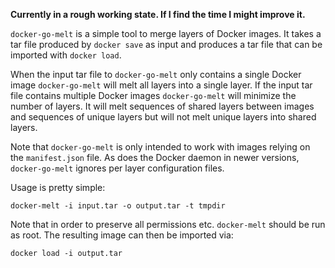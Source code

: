 **Currently in a rough working state. If I find the time I might improve it.**

`docker-go-melt` is a simple tool to merge layers of Docker images. It takes
a tar file produced by `docker save` as input and produces a tar file that can
be imported with `docker load`.

When the input tar file to `docker-go-melt` only contains a single Docker image
`docker-go-melt` will melt all layers into a single layer. If the input tar
file contains multiple Docker images `docker-go-melt` will minimize the number
of layers. It will melt sequences of shared layers between images and sequences
of unique layers but will not melt unique layers into shared layers.

Note that `docker-go-melt` is only intended to work with images relying on the
`manifest.json` file. As does the Docker daemon in newer versions,
`docker-go-melt` ignores per layer configuration files.

Usage is pretty simple:

```
docker-melt -i input.tar -o output.tar -t tmpdir
```

Note that in order to preserve all permissions etc. `docker-melt` should be run as
root. The resulting image can then be imported via:

```
docker load -i output.tar
```
